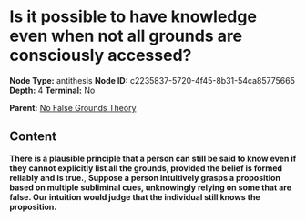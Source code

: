# Is it possible to have knowledge even when not all grounds are consciously accessed?

**Node Type:** antithesis
**Node ID:** c2235837-5720-4f45-8b31-54ca85775665
**Depth:** 4
**Terminal:** No

**Parent:** [No False Grounds Theory](no-false-grounds-theory-synthesis-9325fd0f-53e7-40e1-8065-c0d6f77ce447.md)

## Content

**There is a plausible principle that a person can still be said to know even if they cannot explicitly list all the grounds, provided the belief is formed reliably and is true.**, **Suppose a person intuitively grasps a proposition based on multiple subliminal cues, unknowingly relying on some that are false. Our intuition would judge that the individual still knows the proposition.**
